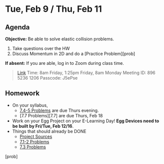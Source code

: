 Tue, Feb 9 / Thu, Feb 11
==================  
  
Agenda  
---------  
**Objective:** Be able to solve elastic collision problems.
  
1. Take questions over the HW
2. Discuss Momentum in 2D and do a [Practice Problem][prob]

**If absent:** If you are able, log in to Zoom during class time.
> [Link](https://us02web.zoom.us/j/89652361206?pwd=L3ZYQzBGNitFK0J6K1M4Nk1iM1dYQT09)
> Time: 8am Friday, 1:25pm Friday, 8am Monday
> Meeting ID: 896 5236 1206
> Passcode: J5ePse
  
Homework   
-------------  
- On your syllabus, 
	- [7.4-5 Problems][7.4-5] are due Thurs evening.
	- [7.7 Problems][7.7] are due Thurs, Feb 18
- Work on your Egg Project on your E-Learning Day!  **Egg Devices need to be built by Fri/Tue, Feb 12/16**.
- Things that should already be DONE
	- [Project Sources][research]
	- [7.1-2 Problems][7.1-2] 
	- [7.3 Problems][7.3] 

[research]: https://avon.schoology.com/assignment/4621629308/
[syllabus]: https://avon.schoology.com/course/2624603229/materials?f=369842845
[7.1-2]: https://avon.schoology.com/assignment/4622403532/
[7.3]: https://avon.schoology.com/assignment/4622408506/
[7.4-5]: https://avon.schoology.com/assignment/4622420473/

[prob]

<!--stackedit_data:
eyJoaXN0b3J5IjpbLTE2NDg3NzM3OTYsMTMwOTE5NDA4LDEyNj
Q3Mzc4MzcsLTE1MDM1MDM1OTUsMjAzNDMzOTczMywtNjg3MjU2
MDE2LDUxMTIzODQyMSwtMTUzMDQ3ODAyMSwxODE3ODQ0MDE3LC
0xMzU3ODAzODEyLDE4NDc0MDQzMzcsMzgxMjM4NTQ0LC0xODU5
NzI2MDc3LDcxNTU2NjA4MSwyMTM4MDEyNTE4LC0yMTQ2MzcwOD
EwXX0=
-->